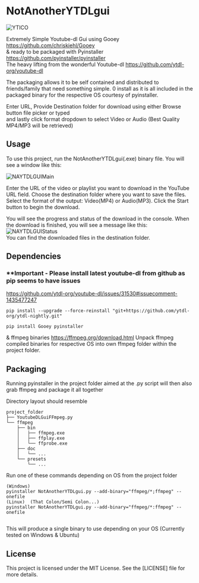 # NotAnotherYTDLgui
![YTICO](https://github.com/TypeOfPrototype/NotAnotherYTDLgui/assets/37871605/eb8c99b0-5736-4561-9f2e-f384689bdb44)

Extremely Simple Youtube-dl Gui using Gooey https://github.com/chriskiehl/Gooey   
 &amp; ready to be packaged with Pyinstaller https://github.com/pyinstaller/pyinstaller    
The heavy lifting from the wonderful Youtube-dl https://github.com/ytdl-org/youtube-dl
  
 The packaging allows it to be self contained and distributed to friends/family that need something simple. 0 install as it is all included in the packaged binary for the respective OS courtesy of pyinstaller.  
   
Enter URL, Provide Destination folder for download using either Browse button file picker or typed  
and lastly click format dropdown to select Video or Audio (Best Quality MP4/MP3 will be retrieved)

## Usage
To use this project, run the NotAnotherYTDLgui(.exe) binary file. You will see a window like this:

![NAYTDLGUIMain](https://github.com/TypeOfPrototype/NotAnotherYTDLgui/assets/37871605/8ad3b2c6-fad6-43d5-89d9-4f08e32762a6)   

Enter the URL of the video or playlist you want to download in the YouTube URL field. Choose the destination folder where you want to save the files. Select the format of the output: Video(MP4) or Audio(MP3). Click the Start button to begin the download.

You will see the progress and status of the download in the console. When the download is finished, you will see a message like this:  
![NAYTDLGUIStatus](https://github.com/TypeOfPrototype/NotAnotherYTDLgui/assets/37871605/22e73539-bac4-4a43-a6ba-de388b8bb3d6)  
You can find the downloaded files in the destination folder.

## Dependencies 
### **Important - Please install latest youtube-dl from github as pip seems to have issues
https://github.com/ytdl-org/youtube-dl/issues/31530#issuecomment-1435477247  
```  
pip install --upgrade --force-reinstall "git+https://github.com/ytdl-org/ytdl-nightly.git"
```
```
pip install Gooey pyinstaller  
```   
& ffmpeg binaries https://ffmpeg.org/download.html 
Unpack ffmpeg compiled binaries for respective OS into own ffmpeg folder within the project folder.  


## Packaging 
Running pyinstaller in the project folder aimed at the .py script will then also grab ffmpeg and package it all together  

Directory layout should resemble
```
project_folder  
├── YoutubeDLGuiFFmpeg.py  
└── ffmpeg  
    ├── bin  
    │   ├── ffmpeg.exe  
    │   ├── ffplay.exe  
    │   └── ffprobe.exe  
    ├── doc  
    │   └── ...  
    └── presets  
        └── ...  
```

Run one of these commands depending on OS from the project folder
```
(Windows)
pyinstaller NotAnotherYTDLgui.py --add-binary="ffmpeg/*;ffmpeg" --onefile
(Linux)  (That Colon/Semi Colon...)
pyinstaller NotAnotherYTDLgui.py --add-binary="ffmpeg/*:ffmpeg" --onefile  
  
```

This will produce a single binary to use depending on your OS (Currently tested on Windows & Ubuntu)  

## License
This project is licensed under the MIT License. See the [LICENSE] file for more details.
